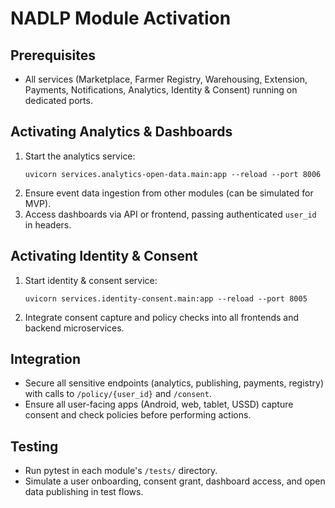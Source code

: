 # NADLP Module Activation

## Prerequisites
- All services (Marketplace, Farmer Registry, Warehousing, Extension, Payments, Notifications, Analytics, Identity & Consent) running on dedicated ports.

## Activating Analytics & Dashboards
1. Start the analytics service:
   ```
   uvicorn services.analytics-open-data.main:app --reload --port 8006
   ```
2. Ensure event data ingestion from other modules (can be simulated for MVP).
3. Access dashboards via API or frontend, passing authenticated `user_id` in headers.

## Activating Identity & Consent
1. Start identity & consent service:
   ```
   uvicorn services.identity-consent.main:app --reload --port 8005
   ```
2. Integrate consent capture and policy checks into all frontends and backend microservices.

## Integration
- Secure all sensitive endpoints (analytics, publishing, payments, registry) with calls to `/policy/{user_id}` and `/consent`.
- Ensure all user-facing apps (Android, web, tablet, USSD) capture consent and check policies before performing actions.

## Testing
- Run pytest in each module's `/tests/` directory.
- Simulate a user onboarding, consent grant, dashboard access, and open data publishing in test flows.
